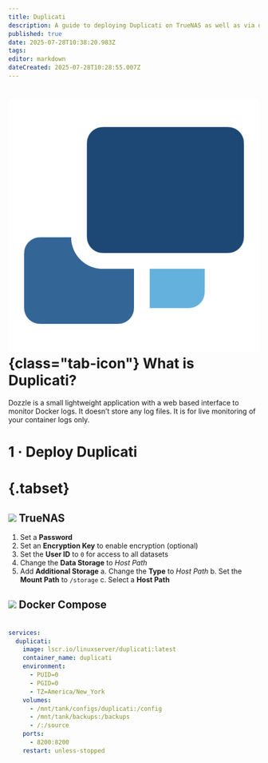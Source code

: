 ```yaml
---
title: Duplicati
description: A guide to deploying Duplicati on TrueNAS as well as via docker compose
published: true
date: 2025-07-28T10:38:20.983Z
tags: 
editor: markdown
dateCreated: 2025-07-28T10:28:55.007Z
---
```


# ![](/duplicati.png){class="tab-icon"} What is Duplicati?

Dozzle is a small lightweight application with a web based interface to monitor Docker logs. It doesn’t store any log files. It is for live monitoring of your container logs only.

# 1 · Deploy Duplicati
# {.tabset}

## <img src="/truenas.png" class="tab-icon"> TrueNAS
1. Set a **Password**
1. Set an **Encryption Key** to enable encryption (optional)
1. Set the **User ID** to `0` for access to all datasets
1. Change the **Data Storage** to *Host Path*
1. Add **Additional Storage**
a. Change the **Type** to *Host Path*
b. Set the **Mount Path** to `/storage`
c. Select a **Host Path**

## <img src="/docker.png" class="tab-icon"> Docker Compose

```yaml

services:
  duplicati:
    image: lscr.io/linuxserver/duplicati:latest
    container_name: duplicati
    environment:
      - PUID=0
      - PGID=0
      - TZ=America/New_York
    volumes:
      - /mnt/tank/configs/duplicati:/config
      - /mnt/tank/backups:/backups
      - /:/source
    ports:
      - 8200:8200
    restart: unless-stopped
```